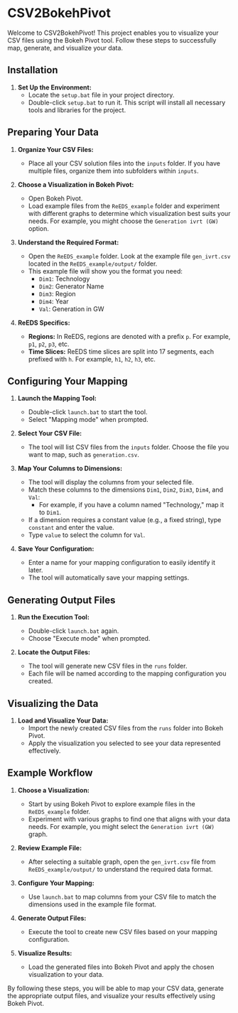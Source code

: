 # CSV2BokehPivot

Welcome to CSV2BokehPivot! This project enables you to visualize your CSV files using the Bokeh Pivot tool. Follow these steps to successfully map, generate, and visualize your data.

## Installation

1. **Set Up the Environment:**
   - Locate the `setup.bat` file in your project directory.
   - Double-click `setup.bat` to run it. This script will install all necessary tools and libraries for the project.

## Preparing Your Data

1. **Organize Your CSV Files:**
   - Place all your CSV solution files into the `inputs` folder. If you have multiple files, organize them into subfolders within `inputs`.

2. **Choose a Visualization in Bokeh Pivot:**
   - Open Bokeh Pivot.
   - Load example files from the `ReEDS_example` folder and experiment with different graphs to determine which visualization best suits your needs. For example, you might choose the `Generation ivrt (GW)` option.

3. **Understand the Required Format:**
   - Open the `ReEDS_example` folder. Look at the example file `gen_ivrt.csv` located in the `ReEDS_example/output/` folder.
   - This example file will show you the format you need:
     - `Dim1`: Technology
     - `Dim2`: Generator Name
     - `Dim3`: Region
     - `Dim4`: Year
     - `Val`: Generation in GW

4. **ReEDS Specifics:**
   - **Regions:** In ReEDS, regions are denoted with a prefix `p`. For example, `p1`, `p2`, `p3`, etc.
   - **Time Slices:** ReEDS time slices are split into 17 segments, each prefixed with `h`. For example, `h1`, `h2`, `h3`, etc.

## Configuring Your Mapping

1. **Launch the Mapping Tool:**
   - Double-click `launch.bat` to start the tool.
   - Select "Mapping mode" when prompted.

2. **Select Your CSV File:**
   - The tool will list CSV files from the `inputs` folder. Choose the file you want to map, such as `generation.csv`.

3. **Map Your Columns to Dimensions:**
   - The tool will display the columns from your selected file.
   - Match these columns to the dimensions `Dim1`, `Dim2`, `Dim3`, `Dim4`, and `Val`:
     - For example, if you have a column named "Technology," map it to `Dim1`.
   - If a dimension requires a constant value (e.g., a fixed string), type `constant` and enter the value.
   - Type `value` to select the column for `Val`.

4. **Save Your Configuration:**
   - Enter a name for your mapping configuration to easily identify it later.
   - The tool will automatically save your mapping settings.

## Generating Output Files

1. **Run the Execution Tool:**
   - Double-click `launch.bat` again.
   - Choose "Execute mode" when prompted.

2. **Locate the Output Files:**
   - The tool will generate new CSV files in the `runs` folder.
   - Each file will be named according to the mapping configuration you created.

## Visualizing the Data

1. **Load and Visualize Your Data:**
   - Import the newly created CSV files from the `runs` folder into Bokeh Pivot.
   - Apply the visualization you selected to see your data represented effectively.

## Example Workflow

1. **Choose a Visualization:**
   - Start by using Bokeh Pivot to explore example files in the `ReEDS_example` folder.
   - Experiment with various graphs to find one that aligns with your data needs. For example, you might select the `Generation ivrt (GW)` graph.

2. **Review Example File:**
   - After selecting a suitable graph, open the `gen_ivrt.csv` file from `ReEDS_example/output/` to understand the required data format.

3. **Configure Your Mapping:**
   - Use `launch.bat` to map columns from your CSV file to match the dimensions used in the example file format.

4. **Generate Output Files:**
   - Execute the tool to create new CSV files based on your mapping configuration.

5. **Visualize Results:**
   - Load the generated files into Bokeh Pivot and apply the chosen visualization to your data.

By following these steps, you will be able to map your CSV data, generate the appropriate output files, and visualize your results effectively using Bokeh Pivot.
